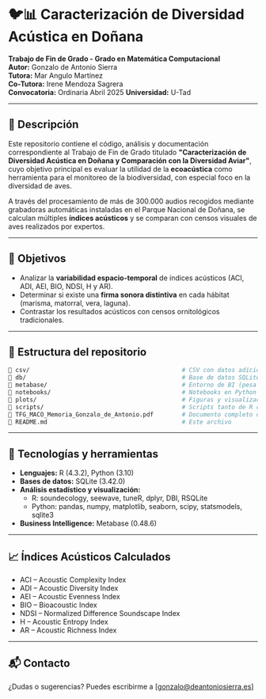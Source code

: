 # 🐦📊 Caracterización de Diversidad Acústica en Doñana

**Trabajo de Fin de Grado - Grado en Matemática Computacional**  
**Autor:** Gonzalo de Antonio Sierra  
**Tutora:** Mar Angulo Martínez  
**Co-Tutora:** Irene Mendoza Sagrera  
**Convocatoria:** Ordinaria Abril 2025
**Universidad:** U-Tad

---

## 🌱 Descripción

Este repositorio contiene el código, análisis y documentación correspondiente al Trabajo de Fin de Grado titulado **"Caracterización de Diversidad Acústica en Doñana y Comparación con la Diversidad Aviar"**, cuyo objetivo principal es evaluar la utilidad de la **ecoacústica** como herramienta para el monitoreo de la biodiversidad, con especial foco en la diversidad de aves.

A través del procesamiento de más de 300.000 audios recogidos mediante grabadoras automáticas instaladas en el Parque Nacional de Doñana, se calculan múltiples **índices acústicos** y se comparan con censos visuales de aves realizados por expertos.

---

## 🎯 Objetivos

- Analizar la **variabilidad espacio-temporal** de índices acústicos (ACI, ADI, AEI, BIO, NDSI, H y AR).
- Determinar si existe una **firma sonora distintiva** en cada hábitat (marisma, matorral, vera, laguna).
- Contrastar los resultados acústicos con censos ornitológicos tradicionales.

---

## 📂 Estructura del repositorio
```bash
📁 csv/                                           # CSV con datos adicionales
📁 db/                                            # Base de datos SQLite y audios procesados (comprimido a zip para poder subirlo)
📁 metabase/                                      # Entorno de BI (pesa demasiado no puedo cargarlo)
📁 notebooks/                                     # Notebooks en Python usados para análisis y visualización
📁 plots/                                         # Figuras y visualizaciones generadas
📁 scripts/                                       # Scripts tanto de R como Python
📄 TFG_MACO_Memoria_Gonzalo_de_Antonio.pdf        # Documento completo del TFG
📄 README.md                                      # Este archivo
```

---

## 🧪 Tecnologías y herramientas

- **Lenguajes:** R (4.3.2), Python (3.10)
- **Bases de datos:** SQLite (3.42.0)
- **Análisis estadístico y visualización:**
  - R: soundecology, seewave, tuneR, dplyr, DBI, RSQLite
  - Python: pandas, numpy, matplotlib, seaborn, scipy, statsmodels, sqlite3
- **Business Intelligence:** Metabase (0.48.6)

---

## 📈 Índices Acústicos Calculados

- ACI – Acoustic Complexity Index
- ADI – Acoustic Diversity Index
- AEI – Acoustic Evenness Index
- BIO – Bioacoustic Index
- NDSI – Normalized Difference Soundscape Index
- H – Acoustic Entropy Index
- AR – Acoustic Richness Index

---

## 📬 Contacto

¿Dudas o sugerencias? Puedes escribirme a [gonzalo@deantoniosierra.es]
